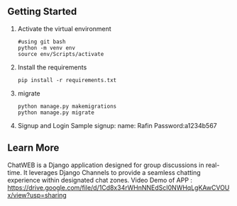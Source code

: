 ## Getting Started
1. Activate the virtual environment
   
    ```
    #using git bash
    python -m venv env
    source env/Scripts/activate
    ```
2. Install the requirements
    ```
    pip install -r requirements.txt
    ```
    
3. migrate
    ```
    python manage.py makemigrations
    python manage.py migrate
    ```
4. Signup and Login
    Sample signup:
    name: Rafin
    Password:a1234b567

## Learn More
ChatWEB is a Django application designed for group discussions in real-time. It leverages Django Channels to provide a seamless chatting experience within designated chat zones.
Video Demo of APP : https://drive.google.com/file/d/1Cd8x34rWHnNNEdScI0NWHqLgKAwCVOUx/view?usp=sharing
